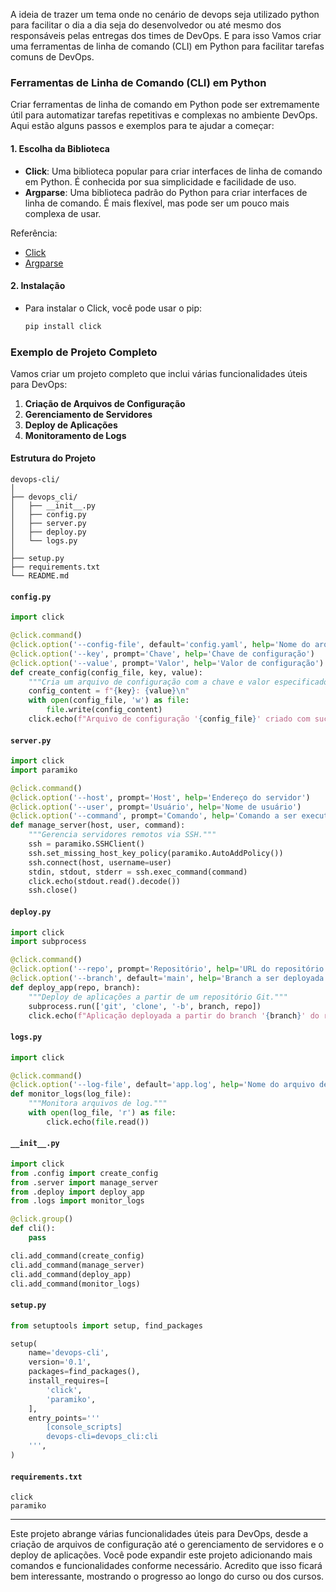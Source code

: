 A ideia de trazer um tema onde no cenário de devops seja utilizado python para facilitar o dia a dia seja do desenvolvedor ou até mesmo dos responsáveis pelas entregas dos times de DevOps. E para isso Vamos criar uma ferramentas de linha de comando (CLI) em Python para facilitar tarefas comuns de DevOps.

### Ferramentas de Linha de Comando (CLI) em Python

Criar ferramentas de linha de comando em Python pode ser extremamente útil para automatizar tarefas repetitivas e complexas no ambiente DevOps. Aqui estão alguns passos e exemplos para te ajudar a começar:

#### 1. **Escolha da Biblioteca**
   - **Click**: Uma biblioteca popular para criar interfaces de linha de comando em Python. É conhecida por sua simplicidade e facilidade de uso.
   - **Argparse**: Uma biblioteca padrão do Python para criar interfaces de linha de comando. É mais flexível, mas pode ser um pouco mais complexa de usar.

   Referência: 
   - [Click](https://click.palletsprojects.com/en/stable/)
   - [Argparse](https://docs.python.org/3/howto/argparse.html)

#### 2. **Instalação**
   - Para instalar o Click, você pode usar o pip:
     ```bash
     pip install click
     ```

### Exemplo de Projeto Completo

Vamos criar um projeto completo que inclui várias funcionalidades úteis para DevOps:

1. **Criação de Arquivos de Configuração**
2. **Gerenciamento de Servidores**
3. **Deploy de Aplicações**
4. **Monitoramento de Logs**

#### Estrutura do Projeto

```
devops-cli/
│
├── devops_cli/
│   ├── __init__.py
│   ├── config.py
│   ├── server.py
│   ├── deploy.py
│   └── logs.py
│
├── setup.py
├── requirements.txt
└── README.md
```

#### `config.py`

```python
import click

@click.command()
@click.option('--config-file', default='config.yaml', help='Nome do arquivo de configuração')
@click.option('--key', prompt='Chave', help='Chave de configuração')
@click.option('--value', prompt='Valor', help='Valor de configuração')
def create_config(config_file, key, value):
    """Cria um arquivo de configuração com a chave e valor especificados."""
    config_content = f"{key}: {value}\n"
    with open(config_file, 'w') as file:
        file.write(config_content)
    click.echo(f"Arquivo de configuração '{config_file}' criado com sucesso!")
```

#### `server.py`

```python
import click
import paramiko

@click.command()
@click.option('--host', prompt='Host', help='Endereço do servidor')
@click.option('--user', prompt='Usuário', help='Nome de usuário')
@click.option('--command', prompt='Comando', help='Comando a ser executado')
def manage_server(host, user, command):
    """Gerencia servidores remotos via SSH."""
    ssh = paramiko.SSHClient()
    ssh.set_missing_host_key_policy(paramiko.AutoAddPolicy())
    ssh.connect(host, username=user)
    stdin, stdout, stderr = ssh.exec_command(command)
    click.echo(stdout.read().decode())
    ssh.close()
```

#### `deploy.py`

```python
import click
import subprocess

@click.command()
@click.option('--repo', prompt='Repositório', help='URL do repositório Git')
@click.option('--branch', default='main', help='Branch a ser deployada')
def deploy_app(repo, branch):
    """Deploy de aplicações a partir de um repositório Git."""
    subprocess.run(['git', 'clone', '-b', branch, repo])
    click.echo(f"Aplicação deployada a partir do branch '{branch}' do repositório '{repo}'")
```

#### `logs.py`

```python
import click

@click.command()
@click.option('--log-file', default='app.log', help='Nome do arquivo de log')
def monitor_logs(log_file):
    """Monitora arquivos de log."""
    with open(log_file, 'r') as file:
        click.echo(file.read())
```

#### `__init__.py`

```python
import click
from .config import create_config
from .server import manage_server
from .deploy import deploy_app
from .logs import monitor_logs

@click.group()
def cli():
    pass

cli.add_command(create_config)
cli.add_command(manage_server)
cli.add_command(deploy_app)
cli.add_command(monitor_logs)
```

#### `setup.py`

```python
from setuptools import setup, find_packages

setup(
    name='devops-cli',
    version='0.1',
    packages=find_packages(),
    install_requires=[
        'click',
        'paramiko',
    ],
    entry_points='''
        [console_scripts]
        devops-cli=devops_cli:cli
    ''',
)
```

#### `requirements.txt`

```
click
paramiko
```


---
Este projeto abrange várias funcionalidades úteis para DevOps, desde a criação de arquivos de configuração até o gerenciamento de servidores e o deploy de aplicações. Você pode expandir este projeto adicionando mais comandos e funcionalidades conforme necessário. Acredito que isso ficará bem interessante, mostrando o progresso ao longo do curso ou dos cursos.